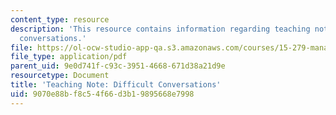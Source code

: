 ```yaml
---
content_type: resource
description: 'This resource contains information regarding teaching note: difficult
  conversations.'
file: https://ol-ocw-studio-app-qa.s3.amazonaws.com/courses/15-279-management-communication-for-undergraduates-fall-2012/9070e88bf8c54f66d3b19895668e7998_MIT15_279F12_difficultConv.pdf
file_type: application/pdf
parent_uid: 9e0d741f-c93c-3951-4668-671d38a21d9e
resourcetype: Document
title: 'Teaching Note: Difficult Conversations'
uid: 9070e88b-f8c5-4f66-d3b1-9895668e7998
---
```

